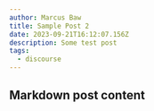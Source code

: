 ```yaml
---
author: Marcus Baw
title: Sample Post 2
date: 2023-09-21T16:12:07.156Z
description: Some test post
tags:
  - discourse
---
```

## Markdown post content
